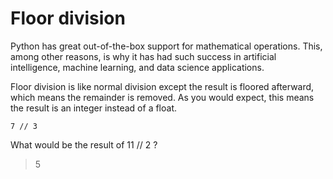 # Floor division

Python has great out-of-the-box support for mathematical operations. This, among other reasons, is why it has had such success in artificial intelligence, machine learning, and data science applications.

Floor division is like normal division except the result is floored afterward, which means the remainder is removed. As you would expect, this means the result is an integer instead of a float.

`7 // 3`

What would be the result of 11 // 2 ?

> 5
